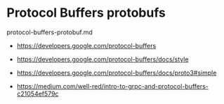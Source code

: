# Protocol Buffers protobufs

protocol-buffers-protobuf.md

*   https://developers.google.com/protocol-buffers

*   https://developers.google.com/protocol-buffers/docs/style

*   https://developers.google.com/protocol-buffers/docs/proto3#simple

*   https://medium.com/well-red/intro-to-grpc-and-protocol-buffers-c21054ef579c


